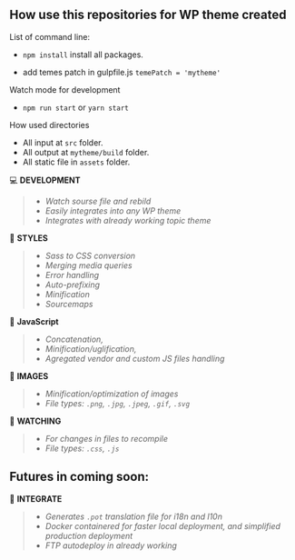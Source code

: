 ## How use  this repositories for WP theme created

List of command line:

- `npm install` install all packages.

- add temes patch in gulpfile.js `temePatch = 'mytheme'`  

Watch mode for development

- `npm run start` or `yarn start`

How used directories

- All input at `src` folder.
- All output at `mytheme/build` folder.
- All static file in `assets` folder. 

💻 **DEVELOPMENT**

>- _Watch sourse file and rebild_
>- _Easily integrates into any WP theme_
>- _Integrates with already working topic theme_

🎨 **STYLES**

>- _Sass to CSS conversion_
>- _Merging media queries_
>- _Error handling_
>- _Auto-prefixing_
>- _Minification_
>- _Sourcemaps_

🌋 **JavaScript**

>- _Concatenation,_
>- _Minification/uglification,_
>- _Agregated vendor and custom JS files handling_

🌁 **IMAGES**

>- _Minification/optimization of images_
>- _File types: `.png`, `.jpg`, `.jpeg`, `.gif`, `.svg`_

👀 **WATCHING**

>- _For changes in files to recompile_
>- _File types: `.css`, `.js`_

## Futures in coming soon:

💯 **INTEGRATE**

>- _Generates `.pot` translation file for i18n and l10n_
>- _Docker containered for faster local deployment, and simplified
production deployment_
>- _FTP autodeploy in already working_
